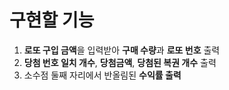 # 구현할 기능
1. **로또 구입 금액**을 입력받아 **구매 수량**과 **로또 번호** 출력
2. **당첨 번호 일치 개수**, **당첨금액**, **당첨된 복권 개수** 출력
3. 소수점 둘째 자리에서 반올림된 **수익률 출력**